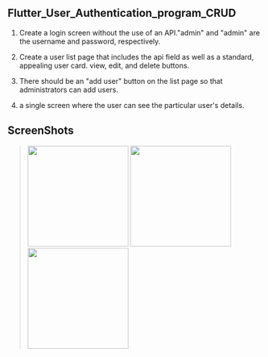 ## Flutter_User_Authentication_program_CRUD
1. Create a login screen without the use of an API."admin" and "admin" are the username and password, respectively.

2. Create a user list page that includes the api field as well as a standard, appealing user card. view, edit, and delete buttons.

3. There should be an "add user" button on the list page so that administrators can add users.

4. a single screen where the user can see the particular user's details.
## ScreenShots 
> <img src="https://github.com/geekyshow1/flutter_fbfirestore_crud/blob/master/screenshots/1.png" width="200" />  <img src="https://github.com/geekyshow1/flutter_fbfirestore_crud/blob/master/screenshots/2.png" width="200" />   <img src="https://github.com/geekyshow1/flutter_fbfirestore_crud/blob/master/screenshots/3.png" width="200" />
